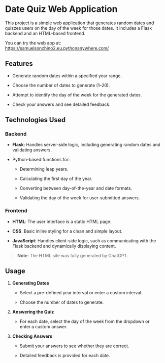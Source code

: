 # Date Quiz Web Application

This project is a simple web application that generates random dates and quizzes users on the day of the week for those dates. It includes a Flask backend and an HTML-based frontend.

You can try the web app at:
https://samuelsonchino2.eu.pythonanywhere.com/

## Features
- Generate random dates within a specified year range.

- Choose the number of dates to generate (1–20).
- Attempt to identify the day of the week for the generated dates.
- Check your answers and see detailed feedback.

## Technologies Used

### Backend
- **Flask**: Handles server-side logic, including generating random dates and validating answers.

- Python-based functions for:
  - Determining leap years.

  - Calculating the first day of the year.
  - Converting between day-of-the-year and date formats.
  - Validating the day of the week for user-submitted answers.

### Frontend
- **HTML**: The user interface is a static HTML page.

- **CSS**: Basic inline styling for a clean and simple layout.
- **JavaScript**: Handles client-side logic, such as communicating with the Flask backend and dynamically displaying content.

> **Note**: The HTML site was fully generated by ChatGPT.

## Usage
1. **Generating Dates**

    - Select a pre-defined year interval or enter a custom interval.
    
    - Choose the number of dates to generate.

2. **Answering the Quiz**

    - For each date, select the day of the week from the dropdown or enter a custom answer.

3. **Checking Answers**

    - Submit your answers to see whether they are correct.
    
    - Detailed feedback is provided for each date.